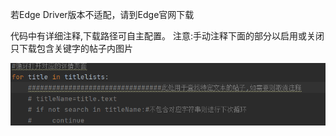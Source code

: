 若Edge Driver版本不适配，请到Edge官网下载

代码中有详细注释,下载路径可自主配置。
注意:手动注释下面的部分以启用或关闭只下载包含关键字的帖子内图片

![1715360341757](assets/1715360341757.png)